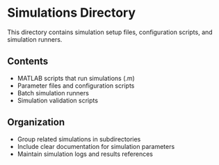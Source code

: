 # Simulations Directory

This directory contains simulation setup files, configuration scripts, and simulation runners.

## Contents

- MATLAB scripts that run simulations (.m)
- Parameter files and configuration scripts
- Batch simulation runners
- Simulation validation scripts

## Organization

- Group related simulations in subdirectories
- Include clear documentation for simulation parameters
- Maintain simulation logs and results references